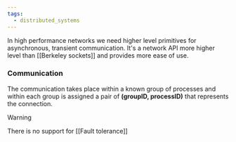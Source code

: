 ```yaml
---
tags:
  - distributed_systems
---
```

In high performance networks we need higher level primitives for asynchronous, transient communication. It's a network API more higher level than [[Berkeley sockets]] and provides more ease of use.
### Communication

The communication takes place within a known group of processes and within each group is assigned a pair of **(groupID, processID)**  that represents the connection.

>[!warning]
>There is no support for [[Fault tolerance]]

